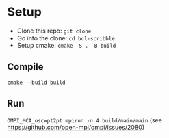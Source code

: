 # Setup
* Clone this repo: `git clone`
* Go into the clone: `cd bcl-scribble`
* Setup cmake: `cmake -S . -B build`

## Compile
`cmake --build build`

## Run
`OMPI_MCA_osc=pt2pt mpirun -n 4 build/main/main` (see https://github.com/open-mpi/ompi/issues/2080)
